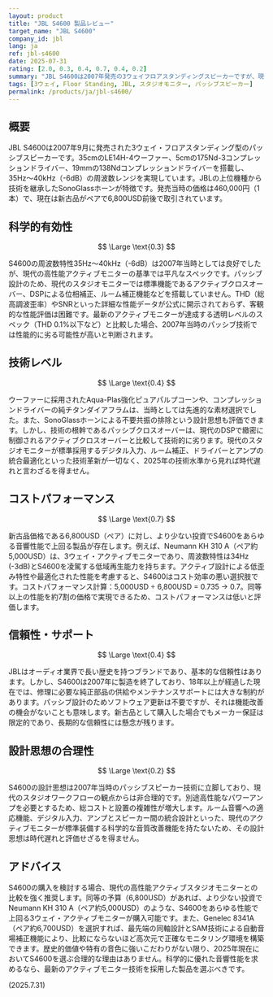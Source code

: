 ```yaml
---
layout: product
title: "JBL S4600 製品レビュー"
target_name: "JBL S4600"
company_id: jbl
lang: ja
ref: jbl-s4600
date: 2025-07-31
rating: [2.0, 0.3, 0.4, 0.7, 0.4, 0.2]
summary: "JBL S4600は2007年発売の3ウェイフロアスタンディングスピーカーですが、現代の高性能アクティブモニターと比較すると、特に機能性と設計思想の合理性において技術的に時代遅れとなっています。"
tags: [3ウェイ, Floor Standing, JBL, スタジオモニター, パッシブスピーカー]
permalink: /products/ja/jbl-s4600/
---
```

## 概要

JBL S4600は2007年9月に発売された3ウェイ・フロアスタンディング型のパッシブスピーカーです。35cmのLE14H-4ウーファー、5cmの175Nd-3コンプレッションドライバー、19mmの138Ndコンプレッションドライバーを搭載し、35Hz～40kHz（-6dB）の周波数レンジを実現しています。JBLの上位機種から技術を継承したSonoGlassホーンが特徴です。発売当時の価格は460,000円（1本）で、現在は新古品がペアで6,800USD前後で取引されています。

## 科学的有効性

$$ \Large \text{0.3} $$

S4600の周波数特性35Hz～40kHz（-6dB）は2007年当時としては良好でしたが、現代の高性能アクティブモニターの基準では平凡なスペックです。パッシブ設計のため、現代のスタジオモニターでは標準機能であるアクティブクロスオーバー、DSPによる位相補正、ルーム補正機能などを搭載していません。THD（総高調波歪率）やSNRといった詳細な性能データが公式に開示されておらず、客観的な性能評価は困難です。最新のアクティブモニターが達成する透明レベルのスペック（THD 0.1%以下など）と比較した場合、2007年当時のパッシブ技術では性能的に劣る可能性が高いと判断されます。

## 技術レベル

$$ \Large \text{0.4} $$

ウーファーに採用されたAqua-Plas強化ピュアパルプコーンや、コンプレッションドライバーの純チタンダイアフラムは、当時としては先進的な素材選択でした。また、SonoGlassホーンによる不要共振の排除という設計思想も評価できます。しかし、技術の根幹であるパッシブクロスオーバーは、現代のDSPで緻密に制御されるアクティブクロスオーバーと比較して技術的に劣ります。現代のスタジオモニターが標準採用するデジタル入力、ルーム補正、ドライバーとアンプの統合最適化といった技術革新が一切なく、2025年の技術水準から見れば時代遅れと言わざるを得ません。

## コストパフォーマンス

$$ \Large \text{0.7} $$

新古品価格である6,800USD（ペア）に対し、より少ない投資でS4600をあらゆる音響性能で上回る製品が存在します。例えば、Neumann KH 310 A（ペア約5,000USD）は、3ウェイ・アクティブモニターであり、周波数特性は34Hz (-3dB)とS4600を凌駕する低域再生能力を持ちます。アクティブ設計による低歪み特性や最適化された性能を考慮すると、S4600はコスト効率の悪い選択肢です。コストパフォーマンス計算：5,000USD ÷ 6,800USD = 0.735 → 0.7。同等以上の性能を約7割の価格で実現できるため、コストパフォーマンスは低いと評価します。

## 信頼性・サポート

$$ \Large \text{0.4} $$

JBLはオーディオ業界で長い歴史を持つブランドであり、基本的な信頼性はあります。しかし、S4600は2007年に製造を終了しており、18年以上が経過した現在では、修理に必要な純正部品の供給やメンテナンスサポートには大きな制約があります。パッシブ設計のためソフトウェア更新は不要ですが、それは機能改善の機会がないことも意味します。新古品として購入した場合でもメーカー保証は限定的であり、長期的な信頼性には懸念が残ります。

## 設計思想の合理性

$$ \Large \text{0.2} $$

S4600の設計思想は2007年当時のパッシブスピーカー技術に立脚しており、現代のスタジオワークフローの観点からは非合理的です。別途高性能なパワーアンプを必要とするため、総コストと設置の複雑性が増大します。ルーム音響への適応機能、デジタル入力、アンプとスピーカー間の統合設計といった、現代のアクティブモニターが標準装備する科学的な音質改善機能を持たないため、その設計思想は時代遅れと評価せざるを得ません。

## アドバイス

S4600の購入を検討する場合、現代の高性能アクティブスタジオモニターとの比較を強く推奨します。同等の予算（6,800USD）があれば、より少ない投資でNeumann KH 310 A（ペア約5,000USD）のような、S4600をあらゆる性能で上回る3ウェイ・アクティブモニターが購入可能です。また、Genelec 8341A（ペア約6,700USD）を選択すれば、最先端の同軸設計とSAM技術による自動音場補正機能により、比較にならないほど高次元で正確なモニタリング環境を構築できます。歴史的価値や特有の音色に強いこだわりがない限り、2025年現在においてS4600を選ぶ合理的な理由はありません。科学的に優れた音響性能を求めるなら、最新のアクティブモニター技術を採用した製品を選ぶべきです。

(2025.7.31)
